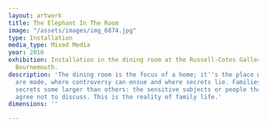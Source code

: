 ```yaml
---
layout: artwork
title: The Elephant In The Room
image: "/assets/images/img_6874.jpg"
type: Installation
media_type: Mixed Media
year: 2016
exhibition: Installation in the dining room at the Russell-Cotes Gallery and Museum,
  Bournemouth.
description: 'The dining room is the focus of a home; it''s the place where conversations
  are made, where controversy can ensue and where secrets lie. Families often have
  secrets some larger than others: the sensitive subjects or people that we collectively
  agree not to discuss. This is the reality of family life.'
dimensions: ''

---
```

